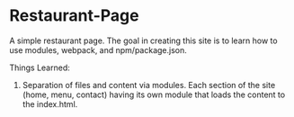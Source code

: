 # Restaurant-Page

A simple restaurant page. The goal in creating this site is to learn how to use modules, webpack, and npm/package.json.

Things Learned:
1. Separation of files and content via modules. Each section of the site (home, menu, contact) having its own module that loads the content to the index.html.
